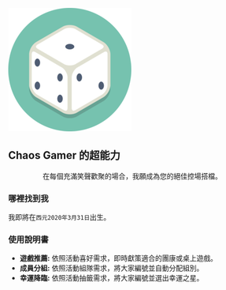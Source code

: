 ![chaos-gamer](image/chaos-gamer-250.png)

## Chaos Gamer 的超能力

<center>在每個充滿笑聲歡聚的場合，我願成為您的絕佳控場搭檔。</center>

### 哪裡找到我

我即將在`西元2020年3月31日`出生。

### 使用說明書

* **遊戲推薦:** 依照活動喜好需求，即時獻策適合的團康或桌上遊戲。
* **成員分組:** 依照活動組隊需求，將大家編號並自動分配組別。
* **幸運降臨:** 依照活動抽籤需求，將大家編號並選出幸運之星。


